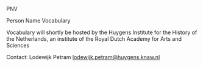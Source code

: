 PNV

Person Name Vocabulary

Vocabulary will shortly be hosted by the Huygens Institute for the History of the Netherlands, an institute of the Royal Dutch Academy for Arts and Sciences

Contact:
Lodewijk Petram lodewijk.petram@huygens.knaw.nl
